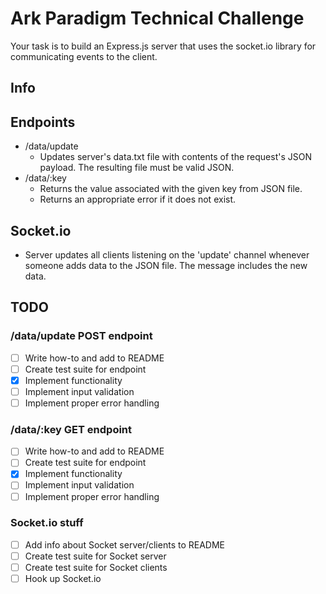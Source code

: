 # Ark Paradigm Technical Challenge
Your task is to build an Express.js server that uses the socket.io library for communicating events to the client.

## Info

## Endpoints
- /data/update
    - Updates server's data.txt file with contents of the request's JSON payload. The resulting file must be valid JSON.
- /data/:key
    - Returns the value associated with the given key from JSON file.
    - Returns an appropriate error if it does not exist.

## Socket.io
- Server updates all clients listening on the 'update' channel whenever someone adds data to the JSON file. The message includes the new data.

## TODO

### /data/update POST endpoint
- [ ] Write how-to and add to README
- [ ] Create test suite for endpoint
- [x] Implement functionality
- [ ] Implement input validation
- [ ] Implement proper error handling

### /data/:key GET endpoint
- [ ] Write how-to and add to README
- [ ] Create test suite for endpoint
- [x] Implement functionality
- [ ] Implement input validation
- [ ] Implement proper error handling

### Socket.io stuff
- [ ] Add info about Socket server/clients to README
- [ ] Create test suite for Socket server
- [ ] Create test suite for Socket clients
- [ ] Hook up Socket.io
